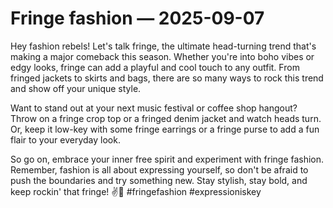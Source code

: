 # Fringe fashion — 2025-09-07

Hey fashion rebels! Let's talk fringe, the ultimate head-turning trend that's making a major comeback this season. Whether you're into boho vibes or edgy looks, fringe can add a playful and cool touch to any outfit. From fringed jackets to skirts and bags, there are so many ways to rock this trend and show off your unique style.

Want to stand out at your next music festival or coffee shop hangout? Throw on a fringe crop top or a fringed denim jacket and watch heads turn. Or, keep it low-key with some fringe earrings or a fringe purse to add a fun flair to your everyday look.

So go on, embrace your inner free spirit and experiment with fringe fashion. Remember, fashion is all about expressing yourself, so don't be afraid to push the boundaries and try something new. Stay stylish, stay bold, and keep rockin' that fringe! ✌️💃 #fringefashion #expressioniskey